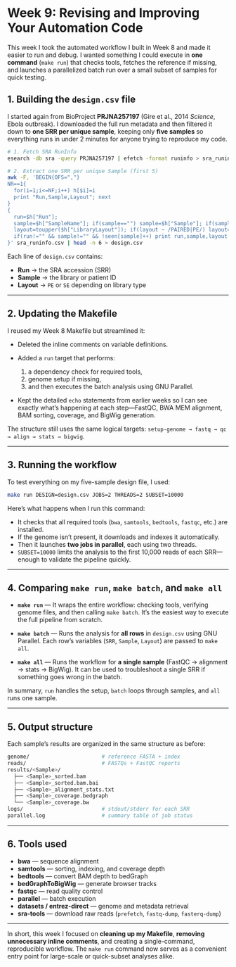 # Week 9: Revising and Improving Your Automation Code

This week I took the automated workflow I built in Week 8 and made it easier to run and debug.
I wanted something I could execute in **one command** (`make run`) that checks tools, fetches the reference if missing, and launches a parallelized batch run over a small subset of samples for quick testing.

## 1. Building the `design.csv` file

I started again from BioProject **PRJNA257197** (Gire et al., 2014 *Science*, Ebola outbreak).
I downloaded the full run metadata and then filtered it down to **one SRR per unique sample**, keeping only **five samples** so everything runs in under 2 minutes for anyone trying to reproduce my code.

```bash
# 1. Fetch SRA RunInfo
esearch -db sra -query PRJNA257197 | efetch -format runinfo > sra_runinfo.csv

# 2. Extract one SRR per unique Sample (first 5)
awk -F, 'BEGIN{OFS=","}
NR==1{
  for(i=1;i<=NF;i++) h[$i]=i
  print "Run,Sample,Layout"; next
}
{
  run=$h["Run"];
  sample=$h["SampleName"]; if(sample=="") sample=$h["Sample"]; if(sample=="") sample=$h["BioSample"];
  layout=toupper($h["LibraryLayout"]); if(layout ~ /PAIRED|PE/) layout="PE"; else layout="SE";
  if(run!="" && sample!="" && !seen[sample]++) print run,sample,layout
}' sra_runinfo.csv | head -n 6 > design.csv
```

Each line of `design.csv` contains:

* **Run** → the SRA accession (SRR)
* **Sample** → the library or patient ID
* **Layout** → `PE` or `SE` depending on library type

---

## 2. Updating the Makefile

I reused my Week 8 Makefile but streamlined it:

* Deleted the inline comments on variable definitions.
* Added a `run` target that performs:

  1. a dependency check for required tools,
  2. genome setup if missing,
  3. and then executes the batch analysis using GNU Parallel.
* Kept the detailed `echo` statements from earlier weeks so I can see exactly what’s happening at each step—FastQC, BWA MEM alignment, BAM sorting, coverage, and BigWig generation.

The structure still uses the same logical targets:
`setup-genome → fastq → qc → align → stats → bigwig`.

---

## 3. Running the workflow

To test everything on my five-sample design file, I used:

```bash
make run DESIGN=design.csv JOBS=2 THREADS=2 SUBSET=10000
```

Here’s what happens when I run this command:

* It checks that all required tools (`bwa`, `samtools`, `bedtools`, `fastqc`, etc.) are installed.
* If the genome isn’t present, it downloads and indexes it automatically.
* Then it launches **two jobs in parallel**, each using two threads.
* `SUBSET=10000` limits the analysis to the first 10,000 reads of each SRR—enough to validate the pipeline quickly.

---

## 4. Comparing `make run`, `make batch`, and `make all`

* **`make run`** — It wraps the entire workflow: checking tools, verifying genome files, and then calling `make batch`.
  It’s the easiest way to execute the full pipeline from scratch.

* **`make batch`** — Runs the analysis for **all rows** in `design.csv` using GNU Parallel.
  Each row’s variables (`SRR`, `Sample`, `Layout`) are passed to `make all`.

* **`make all`** — Runs the workflow for **a single sample** (FastQC → alignment → stats → BigWig).
  It can be used to troubleshoot a single SRR if something goes wrong in the batch.

In summary, `run` handles the setup, `batch` loops through samples, and `all` runs one sample.

---

## 5. Output structure

Each sample’s results are organized in the same structure as before:

```bash
genome/                       # reference FASTA + index
reads/                        # FASTQs + FastQC reports
results/<Sample>/
  ├── <Sample>_sorted.bam
  ├── <Sample>_sorted.bam.bai
  ├── <Sample>_alignment_stats.txt
  ├── <Sample>_coverage.bedgraph
  └── <Sample>_coverage.bw
logs/                         # stdout/stderr for each SRR
parallel.log                  # summary table of job status
```

---

## 6. Tools used

* **bwa** — sequence alignment
* **samtools** — sorting, indexing, and coverage depth
* **bedtools** — convert BAM depth to bedGraph
* **bedGraphToBigWig** — generate browser tracks
* **fastqc** — read quality control
* **parallel** — batch execution
* **datasets / entrez-direct** — genome and metadata retrieval
* **sra-tools** — download raw reads (`prefetch`, `fastq-dump`, `fasterq-dump`)

---

In short, this week I focused on **cleaning up my Makefile**, **removing unnecessary inline comments**, and creating a single-command, reproducible workflow.
The `make run` command now serves as a convenient entry point for large-scale or quick-subset analyses alike.
